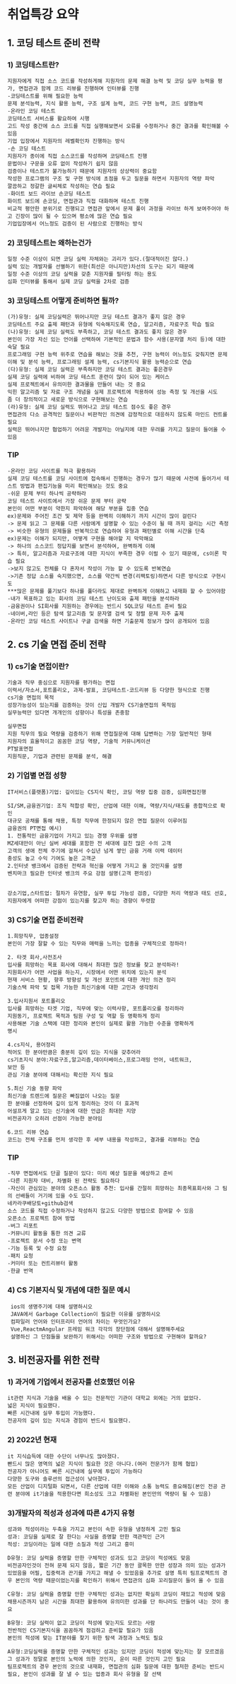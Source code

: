 # 취업특강 요약

## 1. 코딩 테스트 준비 전략

### 1) 코딩테스트란?
	지원자에게 직접 소스 코드를 작성하게해 지원자의 문제 해결 능력 및 코딩 실무 능력을 평가, 면접관과 함께 코드 리뷰를 진행하며 인터뷰를 진행
	-코딩테스트를 위해 필요한 능력
	문제 분석능력, 지식 활용 능력, 구조 설계 능력, 코드 구현 능력, 코드 설명능력
	-온라인 코딩 테스트
	코딩테스트 서비스를 활요하여 시행 
	고드 작성 중간에 소스 코드를 직접 실행해보면서 오류를 수정하거나 중간 결과를 확인해볼 수 있음
	기업 입장에서 지원자의 레벨확인차 진행하는 방식
	-손 코딩 테스트
	지원자가 종이에 직접 소스코드를 작성하며 코딩테스트 진행
	문법이나 구문을 오류 없이 작성하기 쉽지 않음
	검증이나 테스트가 불가능하기 때문에 지원자의 상상력이 중요함
	작성한 프로그램의 구조 및 구현 방식에 초점을 두고 질문을 하면서 지원자의 역량 파악
	깔끔하고 정갈한 글씨체로 작성하는 연습 필요
	-화이트 보드 라이브 손코딩 테스트
	화이트 보드에 손코딩, 면접관과 직접 대화하며 테스트 진행
	비교적 평안한 분위기로 진행되고 면접관 앞에서 문제 풀이 과정을 라이브 하게 보여주어야 하고 긴장이 많이 될 수 있으며 평소에 많은 연습 필요
	기업입장에서 어느정도 검증이 된 사람으로 진행하는 방식

### 2) 코딩테스트는 왜하는건가
	일정 수준 이상이 되면 코딩 실력 자체와는 괴리가 있다.(절대적이진 않다.)
	실력 있는 개발자를 선별하기 위한(최선은 아니지만)차선의 도구는 되기 때문에
	일정 수준 이상의 코딩 실력을 갖춘 지원자를 필터링 하는 용도
	심화 인터뷰를 통해서 실제 코딩 실력을 2차로 검증

### 3) 코딩테스트 어떻게 준비하면 될까?
	(가)유형: 실제 코딩실력은 뛰어나지만 코딩 테스트 결과가 좋지 않은 경우
	코딩테스트 주요 출제 패턴과 유형에 익숙해지도록 연습, 알고리즘, 자료구조 학습 필요
	(나)유형: 실제 코딩 실력도 부족하고, 코딩 테스트 결과도 좋지 않은 경우
	본인이 가장 자신 있는 언어를 선택하여 기본적인 문법과 함수 사용(문자열 처리 등)에 대한 숙달 필요
	프로그래밍 구현 능력 위주로 연습을 해보는 것을 추천, 구현 능력이 어느정도 갖춰지면 문제 이해 및 분석 능력, 프로그래밍 설계 능력, cs기본지식 활용 능력순으로 연습
	(다)유형: 실제 코딩 실력은 부족하지만 코딩 테스트 결과는 좋은경우
	실제 코딩 실력에 비하여 코딩 테스트 훈련이 많이 되어 있는 케이스
	실제 프로젝트에서 유의미한 결과물을 만들어 내는 것 중요
	익힌 알고리즘 및 자료 구조 개념을 실제 프로젝트에 적용하여 성능 측정 및 개선을 시도
	좀 더 창의적이고 새로운 방식으로 구현해보는 연습
	(라)유형: 실제 코딩 실력도 뛰어나고 코딩 테스트 점수도 좋은 경우
	면접관의 다소 공격적인 질문이나 비판적인 의견에 감정적으로 대응하지 않도록 마인드 컨트롤 필요
	실력은 뛰어나지만 협업하기 어려운 개발자는 아닐지에 대한 우려를 가지고 질문이 들어올 수 있음
	
### TIP
	-온라인 코딩 사이트를 적극 활용하라
	실제 코딩 테스트를 코딩 사이트에 접속해서 진행하는 경우가 많기 때문에 사전에 들어가서 테스트 방법과 편집기능을 미리 확인해보는 것도 중요
	-쉬운 문제 부터 하나씩 공략하라
	코딩 테스트 사이트에서 가장 쉬운 문제 부터 공략
	본인이 어떤 부분이 약한지 파악하여 해당 부분을 집중 연습
	ex)문제와 주어진 조건 및 제약 등을 완벽히 이해하기 까지 시간이 많이 걸린다
	-> 문제 읽고 그 문제를 다른 사람에게 설명할 수 있는 수준이 될 때 까지 걸리는 시간 측정
	-> 비슷한 유형의 문제들을 반복적으로 연습하여 유형과 패턴별로 이해 시간을 단축
	ex)문제는 이해가 되지만, 어떻게 구현을 해야할 지 막막해요
	-> 하나의 소스코드 정답지를 보면서 분석하여, 완벽하게 이해
	-> 특히, 알고리즘과 자료구조에 대한 지식이 부족한 경우 이럴 수 있기 때문에, cs이론 학습 필요
	->보지 않고도 전체를 다 혼자서 작성이 가능 할 수 있도록 반복연습
	->기존 정답 소스를 숙지했으면, 소스를 약간씩 변경(리팩토링)하면서 다른 방식으로 구현시도
	***많은 문제를 풀기보다 하나를 풀더라도 제대로 완벽하게 이해하고 내재화 할 수 있어야함
	-내가 목표하고 있는 회사의 코딩 테스트 난이도와 출제 패턴을 분석하라
	-금융권이나 SI회사를 지원하는 경우에는 반드시 SQL코딩 테스트 준비 필요
	-네이버,라인 등은 탐색 알고리즘 및 문자열 검색 및 정렬 문제 자주 출제
	-온라인 코딩 테스트 사이트나 구글 검색을 하면 기출문제 정보가 많이 공개되어 있음


## 2. cs 기술 면접 준비 전략
### 1) cs기술 면접이란?

	기술과 직무 중심으로 지원자를 평가하는 면접
	이력서/자소서,포트폴리오, 과제-발표, 코딩테스트-코드리뷰 등 다양한 형식으로 진행
	cs기술 면접의 목적
	성장가능성이 있는지를 검증하는 것이 신입 개발자 CS기술면접의 목적임
	실무능력만 있다면 개개인의 성향이나 특성을 존중함
	
	실무면접
	지원 직무의 필요 역량을 검증하기 위해 면접질문에 대해 답변하는 가장 일반적인 형태
	지원자의 효율적이고 꼼꼼한 코딩 역량, 기술적 커뮤니케이션
	PT발표면접
	지원직문, 기업과 관련된 문제를 분석, 해결

### 2) 기업별 면접 성향

	IT서비스(플랫폼)기업: 깊이있는 CS지식 확인, 코딩 역량 집중 검증, 심화면접진행
	
	SI/SM,금융권기업: 조직 적합성 확인, 산업에 대한 이해, 역량/지식/태도를 종합적으로 확인
	대규모 공채를 통해 채용, 특정 직무에 한정되지 않은 면접 질문이 이루어짐
	금융권의 PT면접 예시) 
	1. 전통적인 금융기업이 가지고 있는 경쟁 우위를 설명
	MZ세대만이 아닌 실버 세대를 포함한 전 세대에 걸친 많은 수의 고객
	고객의 생애 전체 주기에 걸쳐서 수십년 넘게 쌓인 금융 거래 이력 데이터
	충성도 높고 수익 기여도 높은 고객군
	2.인터넷 뱅크에서 검증된 전략과 혁신을 어떻게 가지고 올 것인지를 설명
	벤치마크 필요한 인터넷 뱅크의 주요 강점 설명(고객 편의성)
	
	
	강소기업,스타트업: 절차가 유연함, 실무 투입 가능성 검증, 다양한 처리 역량과 태도 선호, 지원자에게 어떠한 강점이 있는지를 찾고자 하는 경향이 뚜렷함


### 3) CS기술 면접 준비전략
	
	1.희망직무, 업종설정
	본인이 가장 잘할 수 있는 직무와 매력을 느끼는 업종을 구체적으로 정하라!
	
	2. 타겟 회사,사전조사
	입사를 희망하는 목표 회사에 대해서 최대한 많은 정보를 찾고 분석하라!
	지원회사가 어떤 사업을 하는지, 시장에서 어떤 위치에 있는지 분석
	현재 서비스 현황, 향후 방향성 및 개선 포인트에 대한 개인 의견 정리
	기술스택 파악 및 접목 가능한 최신기술에 대한 고민과 생각정리
	
	3.입사지원서 포트폴리오
	입사를 희망하는 타겟 기업, 직무에 맞는 이력사항, 포트폴리오를 정리하라
	지원동기, 프로젝트 목적과 팀원 구성 및 역할 등 명확하게 정리
	사용해본 기술 스택에 대한 정리와 본인이 실제로 활용 가능한 수준을 명확하게 
	명시
	
	4.cs지식, 용어정리
	적어도 한 분야만큼은 충분히 깊이 있는 지식을 갖추어라
	cs기초지식 분야:자료구조,알고리즘,데이터베이스,프로그래밍 언어, 네트워크, 
	보안 등
	관심 기술 분야에 대해서는 확신한 지식 필요
	
	5.최신 기술 동향 파악
	최신기술 트렌드에 질문은 빠짐없이 나오는 질문
	한 분야를 선정하여 깊이 있게 정리하는 것이 더 효과적
	어설프게 알고 있는 신기술에 대한 언급은 최대한 지양
	비전공자가 오히려 선점이 가능한 분야임
	
	6.코드 리뷰 연습
	코드는 전체 구조를 먼저 생각한 후 세부 내용을 작성하고, 결과를 리뷰하는 연습

### TIP
	-직무 면접에서도 단골 질문이 있다: 미리 예상 질문을 예상하고 준비
	-다른 지원자 대비, 차별화 된 전략도 필요하다
	-자신이 관심있는 분야의 오픈소스 활동 추천: 입사를 간절히 희망하는 최종목표회사와 그 팀의 선배들이 거기에 있을 수도 있다.
	네카라쿠배당토+github검색 
	소스 코드를 직접 수정하거나 작성하지 않고도 다양한 방법으로 참여할 수 있음
	오픈소스 프로젝트 참여 방법
	-버그 리포트
	-커뮤니티 활동을 통한 의견 교류
	-프로젝트 문서 수정 또는 변역
	-기능 등록 및 수정 요청
	-패치 요청
	-커미터 또는 컨트리뷰터 활동
	-한글 번역

### 4) CS 기본지식 및 개념에 대한 질문 예시

	 ios의 생명주기에 대해 설명하시오
	 JAVA에서 Garbage Collection이 필요한 이유를 설명하시오
	 컴파일러 언어와 인터프리터 언어의 차이는 무엇인가요?
	 Vue,ReactmAngular 프레임 워크 각각의 장단점에 대해서 설명해주세요
	 설명하신 그 단점들을 보완하기 위해서는 어떠한 구조와 방법으로 구현해야 할까요? 


## 3.  비전공자를 위한 전략

### 1) 과거에 기업에서 전공자를 선호했던 이유
	it관련 지식과 기술을 배울 수 있는 전문적인 기관이 대학교 외에는 거의 없었다.
	넓은 지식이 필요했다. 
	빠른 시간내에 실무 투입이 가능했다. 
	전공자의 깊이 있는 지식과 경험이 반드시 필요했다.
	
### 2) 2022년 현재
	it 지식습득에 대한 수단이 너무나도 많아졌다.
	빤드시 많은 영역의 넓은 지식이 필요한 것은 아니다.(여러 전문가가 함께 협업)
	전공자가 아니어도 빠른 시간내에 실무에 투입이 가능하다
	다양한 도구와 솔루션의 접근성이 낮아졌다.
	모든 산업이 디지털화 되면서, 다른 산업에 대한 이해와 소통 능력도 중요해짐(본인 전공 관련 분야에 it기술을 적용한다면 희소성도 크고 차별화된 본인만의 역량이 될 수 있음)
	
### 3)개발자의 적성과 성과에 따른 4가지 유형
	성과와 적성이라는 두축을 가지고 본인이 속한 유형을 냉정하게 고민 필요
	성과: 코딩을 실제로 잘 한다는 사실을 증명할 만한 객관적인 근거
	적성: 코딩이라는 일에 대한 소질과 적성 그리고 흥미
	
	D유형: 코딩 실력을 증명할 만한 구체적인 성과도 있고 코딩이 적성에도 맞음
	비전공자인것이 전혀 문제 되지 않음, 짧은 기간 동안 괄목한 만한 성장과 의미 있는 성과가 있었음을 어필, 집중력과 끈기를 가지고 해낼 수 있었음을 추가로 설명 특히 팀프로젝트의 경우 본인의 역량 때문이었는지를 확인하기 위해서 면접관의 심화 꼬리질문이 들어 올 수 있음
	
	C유형: 코딩 실력을 증명할 만한 구체적인 성과는 없지만 확실히 코딩이 재밌고 적성에 맞음
	채용시즌까지 남은 시간을 최대한 활용하여 유의미한 성과를 단 하나라도 만들어 내는 것이 중요
	
	B유형: 코딩 실력이 없고 코딩이 적성에 맞는지도 모르는 사람
	전반적인 CS기본지식을 꼼꼼하게 점검하고 준비할 필요가 있음
	본인의 적성에 맞는 IT분야를 찾기 위한 탐색 과정과 노력도 필요
	
	A유형:코딩실력을 증명할 만한 구체적인 성과는 있지만 코딩이 적성에 맞는지는 잘 모르겠음
	그 성과가 정말로 본인의 노력에 의한 것인지, 운이 따른 것인지 고민 필요
	팀프로젝트의 경우 본인의 것으로 내재화, 면접관의 심화 질문에 대한 철저한 준비는 반드시 필요, 본인이 성과를 잘 낼 수 있는 업종과 회사 유형을 잘 선택


